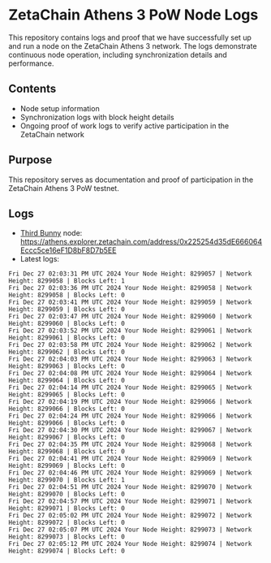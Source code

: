 # ZetaChain Athens 3 PoW Node Logs
This repository contains logs and proof that we have successfully set up and run a node on the ZetaChain Athens 3 network. The logs demonstrate continuous node operation, including synchronization details and performance.

## Contents
- Node setup information
- Synchronization logs with block height details
- Ongoing proof of work logs to verify active participation in the ZetaChain network

## Purpose
This repository serves as documentation and proof of participation in the ZetaChain Athens 3 PoW testnet.

## Logs

- [Third Bunny](https://thirdbunny.xyz/) node: https://athens.explorer.zetachain.com/address/0x225254d35dE666064Eccc5ce16eF1D8bF8D7b5EE
- Latest logs:
```
Fri Dec 27 02:03:31 PM UTC 2024 Your Node Height: 8299057 | Network Height: 8299058 | Blocks Left: 1
Fri Dec 27 02:03:36 PM UTC 2024 Your Node Height: 8299058 | Network Height: 8299058 | Blocks Left: 0
Fri Dec 27 02:03:41 PM UTC 2024 Your Node Height: 8299059 | Network Height: 8299059 | Blocks Left: 0
Fri Dec 27 02:03:47 PM UTC 2024 Your Node Height: 8299060 | Network Height: 8299060 | Blocks Left: 0
Fri Dec 27 02:03:52 PM UTC 2024 Your Node Height: 8299061 | Network Height: 8299061 | Blocks Left: 0
Fri Dec 27 02:03:58 PM UTC 2024 Your Node Height: 8299062 | Network Height: 8299062 | Blocks Left: 0
Fri Dec 27 02:04:03 PM UTC 2024 Your Node Height: 8299063 | Network Height: 8299063 | Blocks Left: 0
Fri Dec 27 02:04:08 PM UTC 2024 Your Node Height: 8299064 | Network Height: 8299064 | Blocks Left: 0
Fri Dec 27 02:04:14 PM UTC 2024 Your Node Height: 8299065 | Network Height: 8299065 | Blocks Left: 0
Fri Dec 27 02:04:19 PM UTC 2024 Your Node Height: 8299066 | Network Height: 8299066 | Blocks Left: 0
Fri Dec 27 02:04:24 PM UTC 2024 Your Node Height: 8299066 | Network Height: 8299066 | Blocks Left: 0
Fri Dec 27 02:04:30 PM UTC 2024 Your Node Height: 8299067 | Network Height: 8299067 | Blocks Left: 0
Fri Dec 27 02:04:35 PM UTC 2024 Your Node Height: 8299068 | Network Height: 8299068 | Blocks Left: 0
Fri Dec 27 02:04:41 PM UTC 2024 Your Node Height: 8299069 | Network Height: 8299069 | Blocks Left: 0
Fri Dec 27 02:04:46 PM UTC 2024 Your Node Height: 8299069 | Network Height: 8299070 | Blocks Left: 1
Fri Dec 27 02:04:51 PM UTC 2024 Your Node Height: 8299070 | Network Height: 8299070 | Blocks Left: 0
Fri Dec 27 02:04:57 PM UTC 2024 Your Node Height: 8299071 | Network Height: 8299071 | Blocks Left: 0
Fri Dec 27 02:05:02 PM UTC 2024 Your Node Height: 8299072 | Network Height: 8299072 | Blocks Left: 0
Fri Dec 27 02:05:07 PM UTC 2024 Your Node Height: 8299073 | Network Height: 8299073 | Blocks Left: 0
Fri Dec 27 02:05:12 PM UTC 2024 Your Node Height: 8299074 | Network Height: 8299074 | Blocks Left: 0
```
